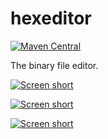 hexeditor
=========

[![Maven Central](https://img.shields.io/maven-central/v/com.github.javadev/hexeditor?style=flat-square)](https://central.sonatype.com/artifact/com.github.javadev/hexeditor/1.0)

The binary file editor.

[![Screen short](https://raw.github.com/javadev/hexeditor/master/hexeditor.png)](https://github.com/javadev/hexeditor/)

[![Screen short](https://raw.github.com/javadev/hexeditor/master/hexeditor2.png)](https://github.com/javadev/hexeditor/)

[![Screen short](https://raw.github.com/javadev/hexeditor/master/hexeditor3.png)](https://github.com/javadev/hexeditor/)
